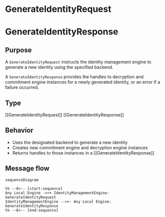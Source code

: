 <div class="message" markdown>


# GenerateIdentityRequest

# GenerateIdentityResponse

## Purpose


<!-- --8<-- [start:purpose] -->
A `GenerateIdentityRequest` instructs the identity management engine to generate a new identity using the specified backend.

A `GenerateIdentityResponse` provides the handles to decryption and commitment engine instances for a newly generated identity, or an error if a failure occurred.
<!-- --8<-- [end:purpose] -->

## Type


<!-- --8<-- [start:type] -->
[[GenerateIdentityRequest]]
[[GenerateIdentityResponse]]
<!-- --8<-- [end:type] -->

## Behavior


<!-- --8<-- [start:behavior] -->
- Uses the designated backend to generate a new identity
- Creates new commitment engine and decryption engine instances
- Returns handles to those instances in a [[GenerateIdentityResponse]]
<!-- --8<-- [end:behavior] -->

## Message flow


<!-- --8<-- [start:messages] -->
```mermaid
sequenceDiagram

%% --8<-- [start:sequence]
Any Local Engine ->>+ IdentityManagementEngine: GenerateIdentityRequest
IdentityManagementEngine -->>- Any Local Engine: GenerateIdentityResponse
%% --8<-- [end:sequence]
```
<!-- --8<-- [end:messages] -->

</div>
